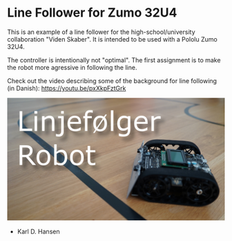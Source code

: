 # Line Follower for Zumo 32U4

This is an example of a line follower for the high-school/university collaboration "Viden Skaber". It is intended to be used with a Pololu Zumo 32U4.

The controller is intentionally not "optimal". The first assignment is to make the robot more agressive in following the line.

Check out the video describing some of the background for line following (in Danish): https://youtu.be/pxXkpFztGrk

![Line follower splash](splash.png)

- Karl D. Hansen
